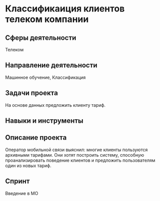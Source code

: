 # Классификаиция клиентов телеком компании

## Сферы деятельности 
Телеком

## Направление деятельности 
Машинное обучение, Классификация

## Задачи проекта
На основе данных предложить клиенту тариф.

## Навыки и инструменты


## Описание проекта
Оператор мобильной связи выяснил: многие клиенты пользуются архивными тарифами. Они хотят построить систему, способную проанализировать поведение клиентов и предложить пользователям один из новых тариф.

## Спринт 
Введение в МО
